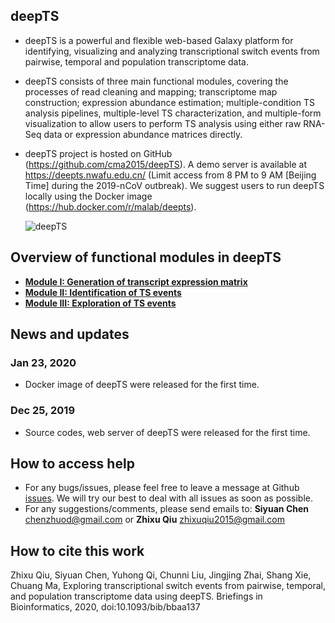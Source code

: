 ## deepTS
- deepTS is a powerful and flexible web-based Galaxy platform for identifying, visualizing and analyzing transcriptional switch events from pairwise, temporal and population transcriptome data.

- deepTS consists of three main functional modules, covering the processes of read cleaning and mapping; transcriptome map construction; expression abundance estimation; multiple-condition TS analysis pipelines, multiple-level TS characterization, and multiple-form visualization to allow users to perform TS analysis using either raw RNA-Seq data or expression abundance matrices directly.

- deepTS project is hosted on GitHub (https://github.com/cma2015/deepTS). A demo server is available at https://deepts.nwafu.edu.cn/ (Limit access from 8 PM to 9 AM [Beijing Time] during the 2019-nCoV outbreak). We suggest users to run deepTS locally using the Docker image (https://hub.docker.com/r/malab/deepts).

    ![deepTS](https://github.com/cma2015/DeepTS/blob/master/Tutorials/deepTS_images/Figure%201_Overview_of_deepTS.png)

## Overview of functional modules in deepTS
- [**Module I: Generation of transcript expression matrix**](https://github.com/cma2015/deepTS/blob/master/Tutorials/Module%20I.md)
- [**Module II: Identification of TS events**](https://github.com/cma2015/deepTS/blob/master/Tutorials/Module%20II.md)
- [**Module III: Exploration of TS events**](https://github.com/cma2015/deepTS/blob/master/Tutorials/Module%20III.md)


## News and updates

### Jan 23, 2020

- Docker image of deepTS were released for the first time.

### Dec 25, 2019

- Source codes, web server of deepTS were released for the first time.

## How to access help
* For any bugs/issues, please feel free to leave a message at Github [issues](<https://github.com/chenzhuod/deepTS/issues>). We will try our best to deal with all issues as soon as possible.
* For any suggestions/comments, please send emails to: __Siyuan Chen__ <chenzhuod@gmail.com> or __Zhixu Qiu__ <zhixuqiu2015@gmail.com>

## How to cite this work
Zhixu Qiu, Siyuan Chen, Yuhong Qi, Chunni Liu, Jingjing Zhai, Shang Xie, Chuang Ma, Exploring transcriptional switch events from pairwise, temporal, and population transcriptome data using deepTS. Briefings in Bioinformatics, 2020, doi:10.1093/bib/bbaa137
